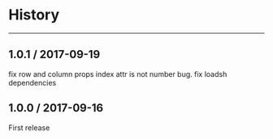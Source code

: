 # History
---

## 1.0.1 / 2017-09-19

fix row and column props index attr is not number bug.
fix loadsh dependencies

## 1.0.0 / 2017-09-16

First release
